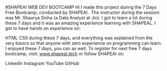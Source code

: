 #SHAPEAI WEB DEV BOOTCAMP
Hi I made this project during the 7 Days Free Bootcamp, conducted by SHAPEAI . The instructor during the session was Mr. Shaurya Sinha (a Data Analyst at Jio). I got to learn a lot during these 7 days and it was an amazing experience learning with SHAPEAL.
I got to have hands on experience on:

HTML
CSS
during these 7 days, and everything was explained from the very basics so that anyone with zero experience on programming can learn.
I enjoyed these 7 days, you can as well. To register for next free 7 days bootcamp, visit: www.shapeai.tech or follow SHAPEAI on:

LinkedIn
Instagram
YouTube
GitHub
